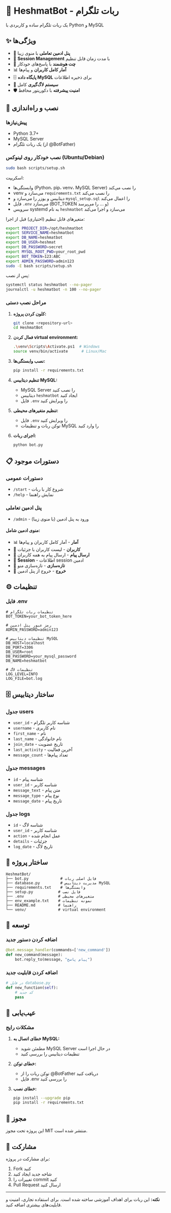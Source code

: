 # 🤖 HeshmatBot - ربات تلگرام

یک ربات تلگرام ساده و کاربردی با Python و MySQL

## ✨ ویژگی‌ها

- 🎯 **پنل ادمین تعاملی** با منوی زیبا
- 🔐 **Session Management** با مدت زمان قابل تنظیم
- 💬 **چت هوشمند** با پاسخ‌های خودکار
- 📊 **آمار کامل کاربران** و پیام‌ها
- 🗄️ **پایگاه داده MySQL** برای ذخیره اطلاعات
- 📝 **سیستم لاگ‌گیری** کامل
- 🛡️ **امنیت پیشرفته** با دکوریتور محافظ

## 🚀 نصب و راه‌اندازی

### پیش‌نیازها

- Python 3.7+
- MySQL Server
- یک ربات تلگرام (از @BotFather)

### نصب خودکار روی لینوکس (Ubuntu/Debian)

```bash
sudo bash scripts/setup.sh
```

اسکریپت:
- وابستگی‌ها (Python، pip، venv، MySQL Server) را نصب می‌کند
- venv می‌سازد و `requirements.txt` را نصب می‌کند
- دیتابیس و یوزر را می‌سازد و `mysql_setup.sql` را اعمال می‌کند
- فایل `.env` می‌سازد (BOT_TOKEN و ... را می‌پرسد)
- سرویس systemd به نام `heshmatbot` می‌سازد و اجرا می‌کند

متغیرهای قابل تنظیم (اختیاری) قبل از اجرا:

```bash
export PROJECT_DIR=/opt/heshmatbot
export SERVICE_NAME=heshmatbot
export DB_NAME=heshmatbot
export DB_USER=heshmat
export DB_PASSWORD=secret
export MYSQL_ROOT_PWD=your_root_pwd
export BOT_TOKEN=123:ABC
export ADMIN_PASSWORD=admin123
sudo -E bash scripts/setup.sh
```

پس از نصب:

```bash
systemctl status heshmatbot --no-pager
journalctl -u heshmatbot -n 100 --no-pager
```

### مراحل نصب دستی

1. **کلون کردن پروژه:**
   ```bash
   git clone <repository-url>
   cd HeshmatBot
   ```

2. **فعال کردن virtual environment:**
   ```bash
   .\venv\Scripts\Activate.ps1  # Windows
   source venv/bin/activate      # Linux/Mac
   ```

3. **نصب وابستگی‌ها:**
   ```bash
   pip install -r requirements.txt
   ```

4. **تنظیم دیتابیس MySQL:**
   - MySQL Server را نصب کنید
   - دیتابیس `heshmatbot` ایجاد کنید
   - فایل `.env` را ویرایش کنید

5. **تنظیم متغیرهای محیطی:**
   - فایل `.env` را ویرایش کنید
   - توکن ربات و تنظیمات MySQL را وارد کنید

6. **اجرای ربات:**
   ```bash
   python bot.py
   ```

## 📋 دستورات موجود

### دستورات عمومی
- `/start` - شروع کار با ربات
- `/help` - نمایش راهنما

### پنل ادمین تعاملی
- `/admin` - ورود به پنل ادمین (با منوی زیبا)

#### منوی ادمین شامل:
- 📊 **آمار** - آمار کامل کاربران و پیام‌ها
- 👥 **کاربران** - لیست کاربران با جزئیات
- 📢 **ارسال پیام** - ارسال پیام به همه کاربران
- 🔐 **Session** - اطلاعات session ادمین
- 🔄 **تازه‌سازی** - تازه‌سازی منو
- 🚪 **خروج** - خروج از پنل ادمین

## ⚙️ تنظیمات

### فایل .env

```env
# تنظیمات ربات تلگرام
BOT_TOKEN=your_bot_token_here

# رمز عبور پنل ادمین
ADMIN_PASSWORD=admin123

# تنظیمات دیتابیس MySQL
DB_HOST=localhost
DB_PORT=3306
DB_USER=root
DB_PASSWORD=your_mysql_password
DB_NAME=heshmatbot

# تنظیمات لاگ
LOG_LEVEL=INFO
LOG_FILE=bot.log
```

## 🗄️ ساختار دیتابیس

### جدول users
- `user_id` - شناسه کاربر تلگرام
- `username` - نام کاربری
- `first_name` - نام
- `last_name` - نام خانوادگی
- `join_date` - تاریخ عضویت
- `last_activity` - آخرین فعالیت
- `message_count` - تعداد پیام‌ها

### جدول messages
- `id` - شناسه پیام
- `user_id` - شناسه کاربر
- `message_text` - متن پیام
- `message_type` - نوع پیام
- `message_date` - تاریخ پیام

### جدول logs
- `id` - شناسه لاگ
- `user_id` - شناسه کاربر
- `action` - عمل انجام شده
- `details` - جزئیات
- `log_date` - تاریخ لاگ

## 📁 ساختار پروژه

```
HeshmatBot/
├── bot.py              # فایل اصلی ربات
├── database.py         # مدیریت دیتابیس MySQL
├── requirements.txt    # وابستگی‌ها
├── setup.py           # فایل نصب
├── .env               # متغیرهای محیطی
├── env_example.txt    # نمونه تنظیمات
├── README.md          # راهنما
└── venv/              # virtual environment
```

## 🔧 توسعه

### اضافه کردن دستور جدید

```python
@bot.message_handler(commands=['new_command'])
def new_command(message):
    bot.reply_to(message, "پیام پاسخ")
```

### اضافه کردن قابلیت جدید

```python
# در فایل database.py
def new_function(self):
    # کد جدید
    pass
```

## 🐛 عیب‌یابی

### مشکلات رایج

1. **خطای اتصال به MySQL:**
   - مطمئن شوید MySQL Server در حال اجرا است
   - تنظیمات دیتابیس را بررسی کنید

2. **خطای توکن:**
   - توکن ربات را از @BotFather دریافت کنید
   - فایل .env را بررسی کنید

3. **خطای نصب:**
   ```bash
   pip install --upgrade pip
   pip install -r requirements.txt
   ```

## 📄 مجوز

این پروژه تحت مجوز MIT منتشر شده است.

## 🤝 مشارکت

برای مشارکت در پروژه:

1. Fork کنید
2. شاخه جدید ایجاد کنید
3. تغییرات را commit کنید
4. Pull Request ارسال کنید

---

**نکته:** این ربات برای اهداف آموزشی ساخته شده است. برای استفاده تجاری، امنیت و قابلیت‌های بیشتری اضافه کنید.
